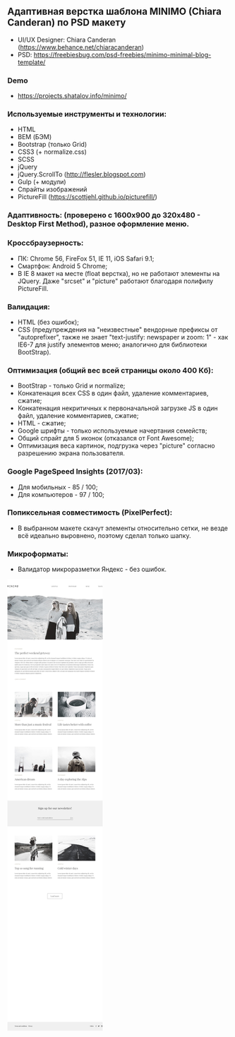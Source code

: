 ## Адаптивная верстка шаблона MINIMO (Chiara Canderan) по PSD макету

- UI/UX Designer: Chiara Canderan (https://www.behance.net/chiaracanderan)
- PSD: https://freebiesbug.com/psd-freebies/minimo-minimal-blog-template/

### Demo
- https://projects.shatalov.info/minimo/

### Используемые инструменты и технологии:
- HTML
- BEM (БЭМ)
- Bootstrap (только Grid)
- CSS3 (+ normalize.css)
- SCSS
- jQuery
- jQuery.ScrollTo (http://flesler.blogspot.com)
- Gulp (+ модули)
- Спрайты изображений
- PictureFill (https://scottjehl.github.io/picturefill/)

### Адаптивность: (проверено с 1600x900 до 320x480 - Desktop First Method), разное оформление меню.

### Кроссбраузерность:
- ПК: Chrome 56, FireFox 51, IE 11, iOS Safari 9.1;
- Смартфон: Android 5 Chrome;
- В IE 8 макет на месте (float верстка), но не работают элементы на JQuery. Даже "srcset" и "picture" работают благодаря полифилу PictureFill.

### Валидация:
- HTML (без ошибок);
- CSS (предупреждения на "неизвестные" вендорные префиксы от "autoprefixer", также не знает "text-justify: newspaper и zoom: 1" - хак IE6-7 для justify элементов меню; аналогично для библиотеки BootStrap).

### Оптимизация (общий вес всей страницы около 400 Кб):
- BootStrap - только Grid и normalize;
- Конкатенация всех CSS в один файл, удаление комментариев, сжатие;
- Конкатенация некритичных к первоначальной загрузке JS в один файл, удаление комментариев, сжатие;
- HTML - сжатие;
- Google шрифты - только используемые начертания семейств;
- Общий спрайт для 5 иконок (отказался от Font Awesome);
- Оптимизация веса картинок, подгрузка через "picture" согласно разрешению экрана пользователя.

### Google PageSpeed Insights (2017/03):
- Для мобильных - 85 / 100;
- Для компьютеров - 97 / 100;

### Попиксельная совместимость (PixelPerfect):
- В выбранном макете скачут элементы относительно сетки, не везде всё идеально выровнено, поэтому сделал только шапку.

### Микроформаты:
- Валидатор микроразметки Яндекс - без ошибок.

![Preview](sources/pixel-perfect_layout.jpg "Preview")